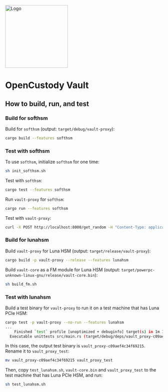 <picture>
  <source media="(prefers-color-scheme: dark)" srcset="https://github.com/opencustodynet/opencustody-vault/blob/main/logo-dark.png">
  <source media="(prefers-color-scheme: light)" srcset="https://github.com/opencustodynet/opencustody-vault/blob/main/logo.png">
  <img src="https://github.com/opencustodynet/opencustody-vault/blob/main/logo.png" alt="Logo" width="200"/>
</picture>

# OpenCustody Vault

## How to build, run, and test
### Build for softhsm
Build for `softhsm` (output: `target/debug/vault-proxy`):
```bash
cargo build --features softhsm
```
### Test with softhsm
To use `softhsm`, initialize `softhsm` for one time:
```bash
sh init_softhsm.sh
```

Test with `softhsm`:
```bash
cargo test --features softhsm
```

Run `vault-proxy` for `softhsm`:
```bash
cargo run --features softhsm
```

Test with `vault-proxy`:
```bash
curl -X POST http://localhost:8000/get_random -H "Content-Type: application/json" -d '{"size": 10}'
```

### Build for lunahsm
Build `vault-proxy` for Luna HSM (output: `target/release/vault-proxy`):
```bash
cargo build -p vault-proxy --release --features lunahsm
```

Build `vault-core` as a FM module for Luna HSM (output: `target/powerpc-unknown-linux-gnu/release/vault-core.bin`):
```bash
sh build_fm.sh
```

### Test with lunahsm
Build a test binary for `vault-proxy` to run it on a test machine that has Luna PCIe HSM:
```bash
cargo test -p vault-proxy --no-run --features lunahsm
...
    Finished `test` profile [unoptimized + debuginfo] target(s) in 1m 10s
  Executable unittests src/main.rs (target/debug/deps/vault_proxy-c09aef4c34f69215)
```
In this case, the output test binary is `vault_proxy-c09aef4c34f69215`. Rename it to `vault_proxy_test`:
```bash
mv vault_proxy-c09aef4c34f69215 vault_proxy_test
```

Then, copy `test_lunahsm.sh`, `vault-core.bin` and `vault_proxy_test` to the test machine that has Luna PCIe HSM, and run:
```bash
sh test_lunahsm.sh
```
